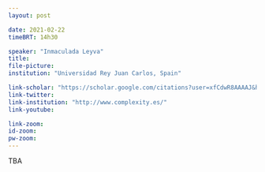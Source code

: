 ```yaml
---
layout: post

date: 2021-02-22
timeBRT: 14h30

speaker: "Inmaculada Leyva"
title: 
file-picture: 
institution: "Universidad Rey Juan Carlos, Spain"

link-scholar: "https://scholar.google.com/citations?user=xfCdwR8AAAAJ&hl=en"
link-twitter: 
link-institution: "http://www.complexity.es/"
link-youtube:

link-zoom: 
id-zoom: 
pw-zoom: 
---
```


TBA

